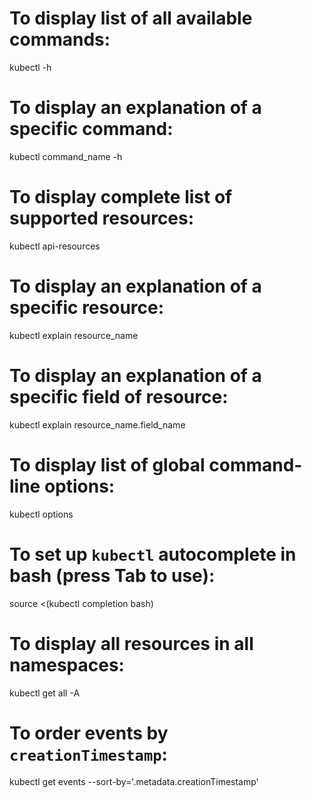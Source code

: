 # To display list of all available commands:
kubectl -h

# To display an explanation of a specific command:
kubectl command_name -h

# To display complete list of supported resources:
kubectl api-resources

# To display an explanation of a specific resource:
kubectl explain resource_name

# To display an explanation of a specific field of resource:
kubectl explain resource_name.field_name

# To display list of global command-line options:
kubectl options

# To set up `kubectl` autocomplete in bash (press Tab to use):
source <(kubectl completion bash)

# To display all resources in all namespaces:
kubectl get all -A

# To order events by `creationTimestamp`:
kubectl get events --sort-by='.metadata.creationTimestamp'
